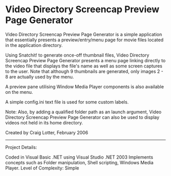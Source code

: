 Video Directory Screencap Preview Page Generator
================================================

Video Directory Screencap Preview Page Generator is a simple application that essentially presents a preview/entry/menu page for movie files located in the application directory.

Using Snatchit! to generate once-off thumbnail files, Video Directory Screencap Preview Page Generator presents a menu page linking directly to the video file that displays the file's name as well as some screen captures to the user. Note that although 9 thumbnails are generated, only images 2 - 8 are actually used by the menu.

A preview pane utilising Window Media Player components is also available on the menu.

A simple config.ini text file is used for some custom labels.

Note: Also, by adding a qualified folder path as an launch argument, Video Directory Screencap Preview Page Generator can also be used to display videos not held in its home directory.

Created by Craig Lotter, February 2006

*********************************

Project Details:

Coded in Visual Basic .NET using Visual Studio .NET 2003
Implements concepts such as Folder manipulation, Shell scripting, Windows Media Player.
Level of Complexity: Simple
